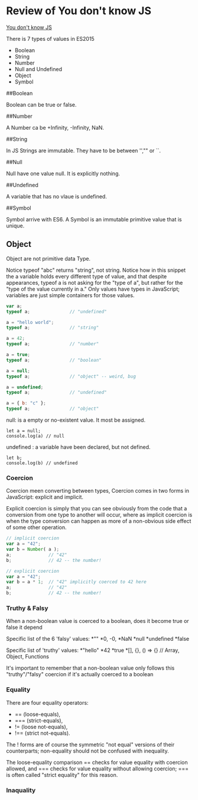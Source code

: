 # Review of You don't know JS 

[You don't know JS](https://github.com/getify/You-Dont-Know-JS)

There is 7 types of values in ES2015
* Boolean
* String
* Number
* Null and Undefined
* Object
* Symbol

##Boolean

Boolean can be true or false.

##Number

A Number ca be +Infinity, -Infinity, NaN. 

##String

In JS Strings are immutable. They have to be between '',"" or ``.

##Null

Null have one value null. It is explicitly nothing.

##Undefined

A variable that has no vlaue is undefined.

##Symbol

Symbol arrive with ES6. A Symbol is an immutable primitive value that is unique.

## Object

Object are not primitive data Type.

Notice typeof "abc" returns "string", not string. Notice how in this snippet the a variable holds every different type of value, and that despite appearances, typeof a is not asking for the "type of a", but rather for the "type of the value currently in a." Only values have types in JavaScript; variables are just simple containers for those values.

```js
var a;
typeof a;				// "undefined"

a = "hello world";
typeof a;				// "string"

a = 42;
typeof a;				// "number"

a = true;
typeof a;				// "boolean"

a = null;
typeof a;				// "object" -- weird, bug

a = undefined;
typeof a;				// "undefined"

a = { b: "c" };
typeof a;				// "object"
```

null: is a empty or no-existent value. It most be assigned.

```
let a = null;
console.log(a) // null
```

undefined : a variable have been declared, but not defined.

```
let b;
console.log(b) // undefined
```

### Coercion

Coercion meen converting between types, Coercion comes in two forms in JavaScript: explicit and implicit. 

Explicit coercion is simply that you can see obviously from the code that a conversion from one type to another will occur, where as implicit coercion is when the type conversion can happen as more of a non-obvious side effect of some other operation.

```js
// implicit coercion
var a = "42";
var b = Number( a );
a;				// "42"
b;				// 42 -- the number!

// explicit coercion
var a = "42";
var b = a * 1;	// "42" implicitly coerced to 42 here
a;				// "42"
b;				// 42 -- the number!
```

### Truthy & Falsy

When a non-boolean value is coerced to a boolean, does it become true or false it depend

Specific list of the 6 'falsy' values: 
*""
*0, -0,
*NaN
*null
*undefined
*false

Specific list of 'truthy' values:
*"hello"
*42
*true
*[], {}, () => {} // Array, Object, Functions

It's important to remember that a non-boolean value only follows this "truthy"/"falsy" coercion if it's actually coerced to a boolean

### Equality

There are four equality operators: 
* == (loose-equals), 
* === (strict-equals), 
* != (loose not-equals), 
* !== (strict not-equals). 

The ! forms are of course the symmetric "not equal" versions of their counterparts; non-equality should not be confused with inequality.

The loose-equality comparison == checks for value equality with coercion allowed, and === checks for value equality without allowing coercion; === is often called "strict equality" for this reason.

### Inaquality



